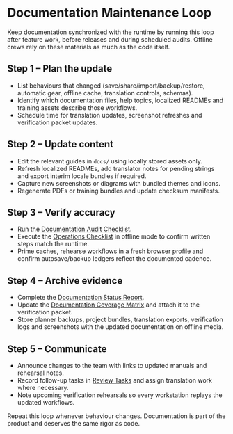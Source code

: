 # Documentation Maintenance Loop

Keep documentation synchronized with the runtime by running this loop after
feature work, before releases and during scheduled audits. Offline crews rely on
these materials as much as the code itself.

## Step 1 – Plan the update

- List behaviours that changed (save/share/import/backup/restore, automatic gear,
  offline cache, translation controls, schemas).
- Identify which documentation files, help topics, localized READMEs and training
  assets describe those workflows.
- Schedule time for translation updates, screenshot refreshes and verification
  packet updates.

## Step 2 – Update content

- Edit the relevant guides in `docs/` using locally stored assets only.
- Refresh localized READMEs, add translator notes for pending strings and export
  interim locale bundles if required.
- Capture new screenshots or diagrams with bundled themes and icons.
- Regenerate PDFs or training bundles and update checksum manifests.

## Step 3 – Verify accuracy

- Run the [Documentation Audit Checklist](documentation-audit-checklist.md).
- Execute the [Operations Checklist](operations-checklist.md) in offline mode to
  confirm written steps match the runtime.
- Prime caches, rehearse workflows in a fresh browser profile and confirm
  autosave/backup ledgers reflect the documented cadence.

## Step 4 – Archive evidence

- Complete the [Documentation Status Report](documentation-status-report-template.md).
- Update the [Documentation Coverage Matrix](documentation-coverage-matrix.md) and
  attach it to the verification packet.
- Store planner backups, project bundles, translation exports, verification logs
  and screenshots with the updated documentation on offline media.

## Step 5 – Communicate

- Announce changes to the team with links to updated manuals and rehearsal notes.
- Record follow-up tasks in [Review Tasks](review-tasks-2025-02-07.md) and assign
  translation work where necessary.
- Note upcoming verification rehearsals so every workstation replays the updated
  workflows.

Repeat this loop whenever behaviour changes. Documentation is part of the product
and deserves the same rigor as code.
